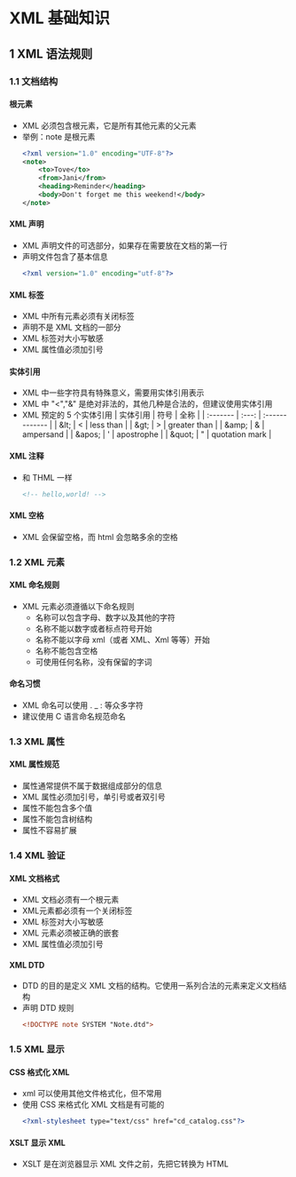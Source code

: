 <link href=style.css rel=stylesheet>

<h1> XML 基础知识 </h1>
<h2> 1 XML  语法规则 </h2>
<h3> 1.1 文档结构 </h3>
<h4> 根元素 </h4>

  - XML 必须包含根元素，它是所有其他元素的父元素
  - 举例：note 是根元素
    ```xml
    <?xml version="1.0" encoding="UTF-8"?>
    <note>
        <to>Tove</to>
        <from>Jani</from>
        <heading>Reminder</heading>
        <body>Don't forget me this weekend!</body>
    </note>
    ```

<h4> XML 声明 </h4>

  - XML 声明文件的可选部分，如果存在需要放在文档的第一行
  - 声明文件包含了基本信息
    ```xml
    <?xml version="1.0" encoding="utf-8"?>
    ```

<h4> XML 标签 </h4>

  - XML 中所有元素必须有关闭标签
  - 声明不是 XML 文档的一部分
  - XML 标签对大小写敏感
  - XML 属性值必须加引号

<h4> 实体引用 </h4>

  - XML 中一些字符具有特殊意义，需要用实体引用表示
  - XML 中 "<","&" 是绝对非法的，其他几种是合法的，但建议使用实体引用
  - XML 预定的 5 个实体引用
    | 实体引用 | 符号  | 全称           |
    | :------- | :---: | :------------- |
    | \&lt;    |   <   | less than      |
    | \&gt;    |   >   | greater than   |
    | \&amp;   |   &   | ampersand      |
    | \&apos;  |   '   | apostrophe     |
    | \&quot;  |   "   | quotation mark |

<h4> XML 注释 </h4>

  - 和 THML 一样
    ```xml
    <!-- hello,world! -->
    ```

<h4> XML 空格 </h4>

  - XML 会保留空格，而 html 会忽略多余的空格

<h3> 1.2 XML 元素 </h3>
<h4> XML 命名规则 </h4> 

  - XML 元素必须遵循以下命名规则
    - 名称可以包含字母、数字以及其他的字符
    - 名称不能以数字或者标点符号开始
    - 名称不能以字母 xml（或者 XML、Xml 等等）开始
    - 名称不能包含空格
    - 可使用任何名称，没有保留的字词
<h4> 命名习惯 </h4>

  - XML 命名可以使用 . _ : 等众多字符
  - 建议使用 C 语言命名规范命名

<h3> 1.3 XML 属性 </h3>
<h4> XML 属性规范 </h4>

  - 属性通常提供不属于数据组成部分的信息
  - XML 属性必须加引号，单引号或者双引号
  - 属性不能包含多个值
  - 属性不能包含树结构
  - 属性不容易扩展

<h3> 1.4 XML 验证 </h3>
<h4> XML 文档格式 </h4>

  - XML 文档必须有一个根元素
  - XML元素都必须有一个关闭标签
  - XML 标签对大小写敏感
  - XML 元素必须被正确的嵌套
  - XML 属性值必须加引号

<h4> XML DTD </h4>

  - DTD 的目的是定义 XML 文档的结构。它使用一系列合法的元素来定义文档结构
  - 声明 DTD 规则
    ```xml
    <!DOCTYPE note SYSTEM "Note.dtd">
    ```

<h3> 1.5 XML 显示 </h3>
<h4> CSS 格式化 XML  </h4>

  - xml 可以使用其他文件格式化，但不常用
  - 使用 CSS 来格式化 XML 文档是有可能的
    ```xml
    <?xml-stylesheet type="text/css" href="cd_catalog.css"?>
    ```

<h4> XSLT 显示 XML </h4>

  - XSLT 是在浏览器显示 XML 文件之前，先把它转换为 HTML